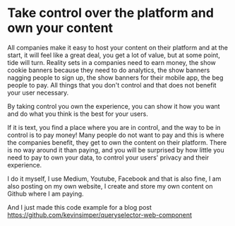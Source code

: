 # Take control over the platform and own your content

All companies make it easy to host your content on their platform and at the start, it will feel like a great deal, you get a lot of value, but at some point, tide will turn. Reality sets in a companies need to earn money, the show cookie banners because they need to do analytics, the show banners nagging people to sign up, the show banners for their mobile app, the beg people to pay. All things that you don't control and that does not benefit your user necessary. 

By taking control you own the experience, you can show it how you want and do what you think is the best for your users.

If it is text, you find a place where you are in control, and the way to be in control is to pay money! Many people do not want to pay and this is where the companies benefit, they get to own the content on their platform. There is no way around it than paying, and you will be surprised by how little you need to pay to own your data, to control your users' privacy and their experience.

I do it myself, I use Medium, Youtube, Facebook and that is also fine, I am also posting on my own website, I create and store my own content on Github where I am paying.

And I just made this code example for a blog post https://github.com/kevinsimper/queryselector-web-component